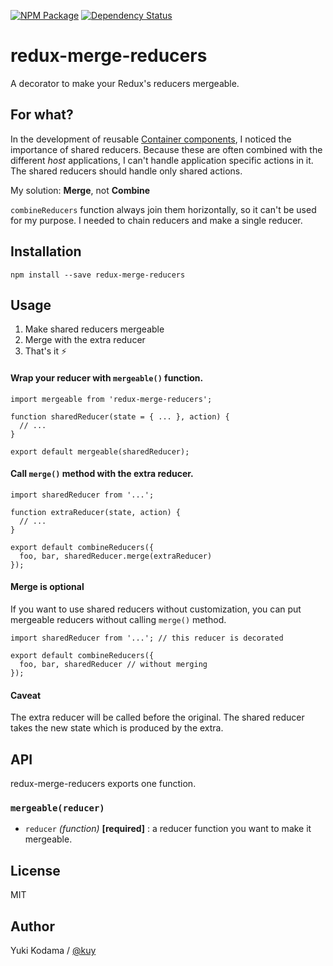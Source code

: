 [![NPM Package][npm_img]][npm_site]
[![Dependency Status][david_img]][david_site]

# redux-merge-reducers

A decorator to make your Redux's reducers mergeable.

## For what?

In the development of reusable [Container components](https://medium.com/@dan_abramov/smart-and-dumb-components-7ca2f9a7c7d0),
I noticed the importance of shared reducers. Because these are often combined with the different *host* applications,
I can't handle application specific actions in it. The shared reducers should handle only shared actions.

My solution: **Merge**, not **Combine**

`combineReducers` function always join them horizontally, so it can't be used for my purpose.
I needed to chain reducers and make a single reducer.

## Installation

```
npm install --save redux-merge-reducers
```

## Usage

1. Make shared reducers mergeable
2. Merge with the extra reducer
3. That's it :zap:

#### Wrap your reducer with `mergeable()` function.

```es6
import mergeable from 'redux-merge-reducers';

function sharedReducer(state = { ... }, action) {
  // ...
}

export default mergeable(sharedReducer);
```

#### Call `merge()` method with the extra reducer.

```es6
import sharedReducer from '...';

function extraReducer(state, action) {
  // ...
}

export default combineReducers({
  foo, bar, sharedReducer.merge(extraReducer)
});
```

#### Merge is optional

If you want to use shared reducers without customization, you can put mergeable reducers without calling `merge()` method.

```es6
import sharedReducer from '...'; // this reducer is decorated

export default combineReducers({
  foo, bar, sharedReducer // without merging
});
```

#### Caveat

The extra reducer will be called before the original.
The shared reducer takes the new state which is produced by the extra.

## API

redux-merge-reducers exports one function.

### `mergeable(reducer)`

+ `reducer` *(function)* **[required]** : a reducer function you want to make it mergeable.

## License

MIT

## Author

Yuki Kodama / [@kuy](https://twitter.com/kuy)

[npm_img]: https://img.shields.io/npm/v/redux-merge-reducers.svg
[npm_site]: https://www.npmjs.org/package/redux-merge-reducers
[david_img]: https://img.shields.io/david/kuy/redux-merge-reducers.svg
[david_site]: https://david-dm.org/kuy/redux-merge-reducers
